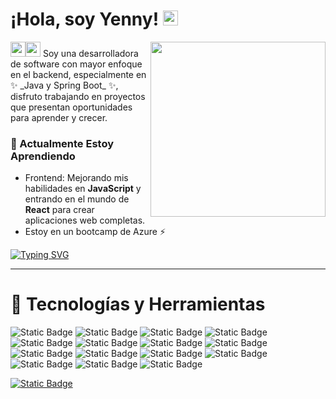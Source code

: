 # ¡Hola, soy Yenny!  <img src="https://github.githubassets.com/images/mona-whisper.gif" height="24" /></h2>

<img align='right' src="https://github.com/user-attachments/assets/d598f95e-8abc-4bc3-b180-1e679ad5d1ab" width="280" /> 

<p><img src="https://github.com/user-attachments/assets/f5acb781-2bbf-4400-80de-86a3be0d493f" height="24"/><img src="https://github.com/user-attachments/assets/438899d5-806c-46f9-be09-9230245a659f" height="24"/> 
Soy una desarrolladora de software con mayor enfoque en el backend, especialmente en ✨ _Java y Spring Boot_ ✨, disfruto trabajando en proyectos que presentan oportunidades para aprender y crecer.
</p>
 

### 🌱 Actualmente Estoy Aprendiendo  
* Frontend: Mejorando mis habilidades en **JavaScript** y entrando en el mundo de **React** para crear aplicaciones web completas.
* Estoy en un bootcamp de Azure ⚡

[![Typing SVG](https://readme-typing-svg.demolab.com?font=Fira+Code&pause=1000&width=457&lines=Busco+nuevas+formas+de+hacer+las+cosas+)](https://git.io/typing-svg)

-----
# 🔭 Tecnologías y Herramientas

![Static Badge](https://img.shields.io/badge/Java-F0E6A1?style=for-the-badge&logo=coffeescript&logoColor=black&labelColor=EDA768)
![Static Badge](https://img.shields.io/badge/Spring%20Framework-D4F0A1?style=for-the-badge&logo=spring&logoColor=black&labelColor=EDEA68)
![Static Badge](https://img.shields.io/badge/Spring%20Boot-9fa8da?style=for-the-badge&logo=springboot&logoColor=9fa8da&labelColor=fff59d)
![Static Badge](https://img.shields.io/badge/MySql-fff59d?style=for-the-badge&logo=mysql&logoColor=black&labelColor=d1c4e9)
![Static Badge](https://img.shields.io/badge/Teradata-e3f2fd?style=for-the-badge&logo=teradata&logoColor=black&labelColor=9fa8da)
![Static Badge](https://img.shields.io/badge/Oracle-B9ED68?style=for-the-badge&logo=oracle&logoColor=black&labelColor=EDEDB7)
![Static Badge](https://img.shields.io/badge/JavaScript-F0B5D9?style=for-the-badge&logo=javascript&logoColor=black&labelColor=EDDD68)
![Static Badge](https://img.shields.io/badge/JQuery-DBB5F0?style=for-the-badge&logo=jquery&logoColor=black&labelColor=EC65F0)
![Static Badge](https://img.shields.io/badge/HTML5-e0f2f1?style=for-the-badge&logo=html5&logoColor=black&labelColor=009688)
![Static Badge](https://img.shields.io/badge/CSS3-efebe9?style=for-the-badge&logo=css3&logoColor=black&labelColor=cfd8dc)
![Static Badge](https://img.shields.io/badge/BootStrap-f9fbe7?style=for-the-badge&logo=bootstrap&logoColor=black&labelColor=f2d7d5)
![Static Badge](https://img.shields.io/badge/Python-d0ece7?style=for-the-badge&logo=python&logoColor=black&labelColor=f2d7d5)
![Static Badge](https://img.shields.io/badge/Kibana-fad7a0?style=for-the-badge&logo=kibana&logoColor=black&labelColor=d4ac0d)
![Static Badge](https://img.shields.io/badge/IBM%20DataStage-ede7f6?style=for-the-badge&logo=ibm&logoColor=black&labelColor=d7ccc8)
![Static Badge](https://img.shields.io/badge/Datadog-f2d7d5?style=for-the-badge&logo=datadog&logoColor=black&labelColor=d7dbdd)

[![Static Badge](https://img.shields.io/badge/Portafolio-C1619D?style=for-the-badge&logo=esbuild&logoColor=black&labelColor=d7dbdd)](https://thanzel.github.io/portafolio-yenny/index.html)


<!--
- 🔭 I’m currently working on ...
- 🌱 I’m currently learning ...
- 👯 I’m looking to collaborate on ...
- 🤔 I’m looking for help with ...
- 💬 Ask me about ...
- 📫 How to reach me: ...
- 😄 Pronouns: ...
- ⚡ Fun fact: ...
-->
